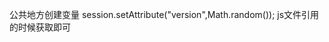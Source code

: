 公共地方创建变量
session.setAttribute("version",Math.random());
js文件引用的时候获取即可
<script src="${ss }/static/js/page-common.js?v=<%= session.getAttribute("version")%>"></script>